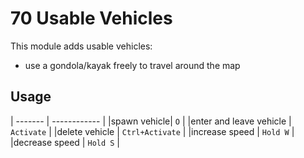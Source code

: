 # 70 Usable Vehicles

This module adds usable vehicles:
- use a gondola/kayak freely to travel around the map

## Usage

| ------- | ------------ |
|spawn vehicle| `O` |
|enter and leave vehicle  | `Activate` |
|delete vehicle | `Ctrl+Activate` |
|increase speed | `Hold W` |
|decrease speed | `Hold S` |